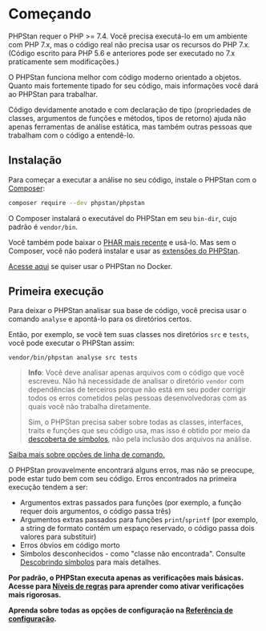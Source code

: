 <!--
source_url: https://github.com/phpstan/phpstan/blob/-/website/src/user-guide/getting-started.md
revision: 65dc199c3c137db0ee1b05cf94c8fe65d53fedbd
status: ready
-->

# Começando

PHPStan requer o PHP >= 7.4.
Você precisa executá-lo em um ambiente com PHP 7.x, mas o código real não
precisa usar os recursos do PHP 7.x.
(Código escrito para PHP 5.6 e anteriores pode ser executado no 7.x praticamente
sem modificações.)

O PHPStan funciona melhor com código moderno orientado a objetos.
Quanto mais fortemente tipado for seu código, mais informações você dará ao
PHPStan para trabalhar.

Código devidamente anotado e com declaração de tipo (propriedades de classes,
argumentos de funções e métodos, tipos de retorno) ajuda não apenas ferramentas
de análise estática, mas também outras pessoas que trabalham com o código a
entendê-lo.

## Instalação

Para começar a executar a análise no seu código, instale o PHPStan com o
[Composer][1]:

```bash
composer require --dev phpstan/phpstan
```

O Composer instalará o executável do PHPStan em seu `bin-dir`, cujo padrão é
`vendor/bin`.

Você também pode baixar o [PHAR mais recente][2] e usá-lo.
Mas sem o Composer, você não poderá instalar e usar as
[extensões do PHPStan][3].

[Acesse aqui][4] se quiser usar o PHPStan no Docker.

## Primeira execução

Para deixar o PHPStan analisar sua base de código, você precisa usar o comando
`analyse` e apontá-lo para os diretórios certos.

Então, por exemplo, se você tem suas classes nos diretórios `src` e `tests`,
você pode executar o PHPStan assim:

```shell
vendor/bin/phpstan analyse src tests
```

> **Info**:
> Você deve analisar apenas arquivos com o código que você escreveu.
> Não há necessidade de analisar o diretório `vendor` com dependências de
> terceiros porque não está em seu poder corrigir todos os erros cometidos pelas
> pessoas desenvolvedoras com as quais você não trabalha diretamente.
>
> Sim, o PHPStan precisa saber sobre todas as classes, interfaces, traits e
> funções que seu código usa, mas isso é obtido por meio da
> [descoberta de símbolos][5], não pela inclusão dos arquivos na análise.

[Saiba mais sobre opções de linha de comando.][6]

O PHPStan provavelmente encontrará alguns erros, mas não se preocupe, pode estar
tudo bem com seu código.
Erros encontrados na primeira execução tendem a ser:

* Argumentos extras passados para funções (por exemplo, a função requer dois
  argumentos, o código passa três)
* Argumentos extras passados para funções `print`/`sprintf` (por exemplo, a
  string de formato contém um espaço reservado, o código passa dois valores para
  substituir)
* Erros óbvios em código morto
* Símbolos desconhecidos - como "classe não encontrada".
  Consulte [Descobrindo símbolos][7] para mais detalhes.

**Por padrão, o PHPStan executa apenas as verificações mais básicas.
Acesse para [Níveis de regras][8] para aprender como ativar verificações mais
rigorosas.**

**Aprenda sobre todas as opções de configuração na
[Referência de configuração][9].**

[1]: https://getcomposer.org/

[2]: https://github.com/phpstan/phpstan/releases

[3]: extension-library.md

[4]: docker.md

[5]: discovering-symbols.md

[6]: command-line-usage.md

[7]: discovering-symbols.md

[8]: rule-levels.md

[9]: ../config-reference.md
